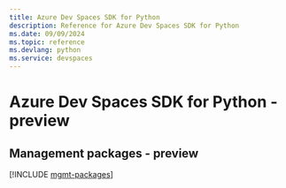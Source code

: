 ```yaml
---
title: Azure Dev Spaces SDK for Python
description: Reference for Azure Dev Spaces SDK for Python
ms.date: 09/09/2024
ms.topic: reference
ms.devlang: python
ms.service: devspaces
---
```

# Azure Dev Spaces SDK for Python - preview

## Management packages - preview
[!INCLUDE [mgmt-packages](dev-spaces-mgmt-index.md)]